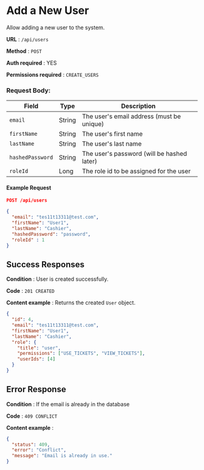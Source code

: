 # Add a New User

Allow adding a new user to the system.

**URL** : `/api/users`

**Method** : `POST`

**Auth required** : YES

**Permissions required** : `CREATE_USERS`

### Request Body:

| Field            | Type   | Description                                |
| ---------------- | ------ | ------------------------------------------ |
| `email`          | String | The user's email address (must be unique)  |
| `firstName`      | String | The user's first name                      |
| `lastName`       | String | The user's last name                       |
| `hashedPassword` | String | The user's password (will be hashed later) |
| `roleId`         | Long   | The role id to be assigned for the user    |

#### Example Request

```json
POST /api/users

{
  "email": "tes11t13311@test.com",
  "firstName": "User1",
  "lastName": "Cashier",
  "hashedPassword": "password",
  "roleId" : 1
}
```

## Success Responses

**Condition** : User is created successfully.

**Code** : `201 CREATED`

**Content example** : Returns the created `User` object.

```json
{
  "id": 4,
  "email": "tes11t13311@test.com",
  "firstName": "User1",
  "lastName": "Cashier",
  "role": {
    "title": "user",
    "permissions": ["USE_TICKETS", "VIEW_TICKETS"],
    "userIds": [4]
  }
}
```

## Error Response

**Condition** : If the email is already in the database

**Code** : `409 CONFLICT`

**Content example** :

```json
{
  "status": 409,
  "error": "Conflict",
  "message": "Email is already in use."
}
```
